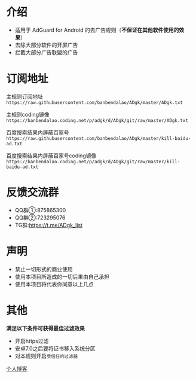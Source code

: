 # 介绍
* 适用于 AdGuard for Android 的去广告规则（**不保证在其他软件使用的效果**）
* 去除大部分软件的开屏广告
* 拦截大部分广告联盟的广告

# 订阅地址
主规则订阅地址
`https://raw.githubusercontent.com/banbendalao/ADgk/master/ADgk.txt`

主规则coding镜像
`https://banbendalao.coding.net/p/adgk/d/ADgk/git/raw/master/ADgk.txt`

百度搜索结果内屏蔽百家号
`https://raw.githubusercontent.com/banbendalao/ADgk/master/kill-baidu-ad.txt`

百度搜索结果内屏蔽百家号coding镜像
`https://banbendalao.coding.net/p/adgk/d/ADgk/git/raw/master/kill-baidu-ad.txt`

# 反馈交流群
* QQ群①:875865300
* QQ群②:723295076
* TG群:https://t.me/ADgk_list

# 声明
* 禁止一切形式的商业使用
* 使用本项目所造成的一切后果由自己承担
* 使用本项目将代表你同意以上几点

# 其他
**满足以下条件可获得最佳过滤效果**
* 开启https过滤
* 安卓7.0之后要将证书移入系统分区
* 对本规则开启`受信任的过滤器`


[个人博客](https://www.adgk.net)